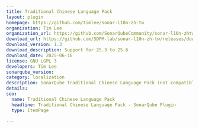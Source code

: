 ```yaml
---
title: Traditional Chinese Language Pack
layout: plugin
homepage: https://github.com/timlee/sonar-l10n-zh-tw
organization: Tim Lee
organization_url: https://github.com/SonarQubeCommunity/sonar-l10n-zhtw
download_url: https://github.com/SDPM-lab/sonar-l10n-zh-tw/releases/download/1.3/sonar-l10n-zh-tw-plugin-1.3.jar
download_version: 1.3
download_description: Support for 25.3 to 25.6
download_date: 2025-06-16
license: GNU LGPL 3
developers: Tim Lee
sonarqube_version: 
category: localization
description: SonarQube Traditional Chinese Language Pack (not compatible with the "Chinese Pack" which uses Simplified Chinese)
details: 
seo:
  name: Traditional Chinese Language Pack
  headline: Traditional Chinese Language Pack - SonarQube Plugin
  type: ItemPage

---
```

